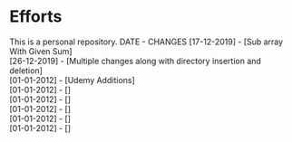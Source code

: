 # Efforts
This is a personal repository.
DATE    -   CHANGES
[17-12-2019]  -   [Sub array With Given Sum]\
[26-12-2019]  -   [Multiple changes along with directory insertion and deletion]\
[01-01-2012]  -   [Udemy Additions]\
[01-01-2012]  -   []\
[01-01-2012]  -   []\
[01-01-2012]  -   []\
[01-01-2012]  -   []\
[01-01-2012]  -   []
